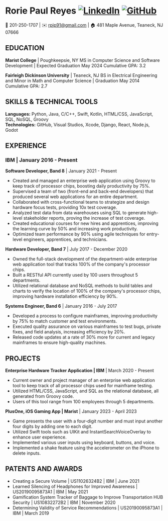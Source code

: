 # Rorie Paul Reyes [![LinkedIn](https://img.shields.io/badge/-LinkedIn-blue?style=flat-square&logo=LinkedIn&logoColor=white&link=https://www.linkedin.com/in/rorie-reyes-9580794b/)](https://www.linkedin.com/in/rorie-reyes-9580794b/) [![GitHub](https://img.shields.io/badge/-GitHub-black?style=flat-square&logo=GitHub&logoColor=white&link=https://github.com/rreyes-RP)](https://github.com/rreyes-RP/Projects)

📱 201-250-1707 | ✉️ rpip91@gmail.com | 🏠 481 Maple Avenue, Teaneck, NJ 07666

## EDUCATION
**Marist College** | Poughkeepsie, NY
MS in Computer Science and Software Development | Expected Graduation May 2024
Cumulative GPA: 3.2

**Fairleigh Dickinson University** | Teaneck, NJ
BS in Electrical Engineering and Minor in Math and Computer Science | Graduation May 2014
Cumulative GPA: 2.7

## SKILLS & TECHNICAL TOOLS
**Languages:** Python, Java, C/C++, Swift, Kotlin, HTML/CSS, JavaScript, SQL, NoSQL, Groovy  
**Technologies:** GitHub, Visual Studios, Xcode, Django, React, Node.js, Godot

## EXPERIENCE
### IBM | January 2016 - Present
**Software Developer, Band 8** | January 2021 - Present
- Created and managed an enterprise web application using Groovy to keep track of processor chips, boosting daily productivity by 75%.
- Supervised a team of two (front-end and back-end developers) that produced several web applications for an entire department.
- Collaborated with cross-functional teams to strategize and design hardware focus tests, providing 10x test coverage.
- Analyzed test data from data warehouses using SQL to generate high-level stakeholder reports, proving the increase of test coverage.
- Created educational courses for new hires and apprentices, improving the learning curve by 50% and increasing work productivity.
- Optimized team performance by 90% using agile techniques for entry-level engineers, apprentices, and technicians.

**Hardware Developer, Band 7** | July 2017 - December 2020
- Owned the full-stack development of the department-wide enterprise web application tool that tracks 100% of the company's processor chips.
- Built a RESTful API currently used by 100 users throughout 5 departments.
- Utilized relational database and NoSQL methods to build tables and charts to verify the location of 100% of the company's processor chips, improving hardware installation efficiency by 90%.

**Systems Engineer, Band 6** | January 2016 - July 2017
- Developed a process to configure mainframes, improving productivity by 75% to match customer and test environments.
- Executed quality assurance on various mainframes to test bugs, private fixes, and field analysis, increasing efficiency by 20%.
- Released code updates at a rate of 30% more for current and legacy mainframes to ensure high-quality machines.

## PROJECTS
**Enterprise Hardware Tracker Application | IBM** | March 2020 - Present
- Current owner and project manager of an enterprise web application tool to keep track of all processor chips used for mainframe testing.
- Utilized HTML/CSS, JavaScript, and SQL as the relational database, all generated from Groovy code.
- Users of this tool range from 100 employees through 5 departments.

**PlusOne, iOS Gaming App | Marist** | January 2023 - April 2023
- Game presents the user with a four-digit number and must input another four digits by adding one to each digit.
- Utilized Swift tools such as UIKit and InstantSearchVoiceOverlay to enhance user experience.
- Implemented various user inputs using keyboard, buttons, and voice.
- Implemented a shake feature using the accelerometer on the iPhone to delete inputs.

## PATENTS AND AWARDS
- Creating a Secure Volume | US11026324B2 | IBM | June 2021
- Learned Silencing of Headphones for Improved Awareness | US20190095873A1 | IBM | May 2021
- Gamification System Tracker of Baggage to Improve Transportation HUB Security | US10832272B2 | IBM | November 2020
- Determining Validity of Service Recommendations | US20190095873A1 | IBM | March 2019
